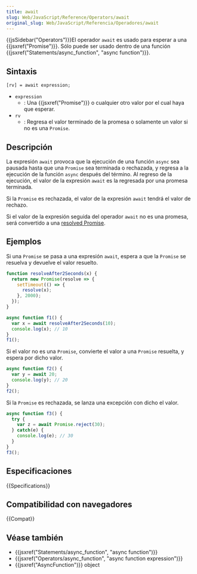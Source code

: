 ```yaml
---
title: await
slug: Web/JavaScript/Reference/Operators/await
original_slug: Web/JavaScript/Referencia/Operadores/await
---
```


{{jsSidebar("Operators")}}El operador `await` es usado para esperar a una {{jsxref("Promise")}}. Sólo puede ser usado dentro de una función {{jsxref("Statements/async_function", "async function")}}.

## Sintaxis

```
[rv] = await expression;
```

- `expression`
  - : Una {{jsxref("Promise")}} o cualquier otro valor por el cual haya que esperar.
- `rv`
  - : Regresa el valor terminado de la promesa o solamente un valor si no es una `Promise`.

## Descripción

La expresión `await` provoca que la ejecución de una función `async` sea pausada hasta que una `Promise` sea terminada o rechazada, y regresa a la ejecución de la función `async` después del término. Al regreso de la ejecución, el valor de la expresión `await` es la regresada por una promesa terminada.

Si la `Promise` es rechazada, el valor de la expresión `await` tendrá el valor de rechazo.

Si el valor de la expresión seguida del operador `await` no es una promesa, será convertido a una [resolved Promise](/es/docs/Web/JavaScript/Reference/Global_Objects/Promise/resolve).

## Ejemplos

Si una `Promise` se pasa a una expresión `await`, espera a que la `Promise` se resuelva y devuelve el valor resuelto.

```js
function resolveAfter2Seconds(x) {
  return new Promise(resolve => {
    setTimeout(() => {
      resolve(x);
    }, 2000);
  });
}

async function f1() {
  var x = await resolveAfter2Seconds(10);
  console.log(x); // 10
}
f1();
```

Si el valor no es una `Promise`, convierte el valor a una `Promise` resuelta, y espera por dicho valor.

```js
async function f2() {
  var y = await 20;
  console.log(y); // 20
}
f2();
```

Si la `Promise` es rechazada, se lanza una excepción con dicho el valor.

```js
async function f3() {
  try {
    var z = await Promise.reject(30);
  } catch(e) {
    console.log(e); // 30
  }
}
f3();
```

## Especificaciones

{{Specifications}}

## Compatibilidad con navegadores

{{Compat}}

## Véase también

- {{jsxref("Statements/async_function", "async function")}}
- {{jsxref("Operators/async_function", "async function expression")}}
- {{jsxref("AsyncFunction")}} object
